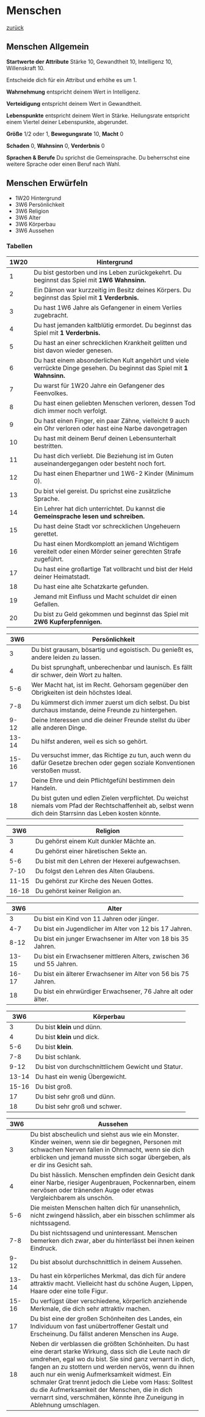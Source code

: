 # Menschen

[zurück](README.md#der-schatten-des-dämonenfürsten)

## Menschen Allgemein

**Startwerte der Attribute** Stärke 10, Gewandtheit 10, Intelligenz 10, Willenskraft 10.

Entscheide dich für ein Attribut und erhöhe es um 1. 

**Wahrnehmung** entspricht deinem Wert in Intelligenz. 

**Verteidigung** entspricht deinem Wert in Gewandtheit. 

**Lebenspunkte** entspricht deinem Wert in Stärke. Heilungsrate entspricht einem Viertel deiner Lebenspunkte, abgerundet.

**Größe** 1/2 oder 1, **Bewegungsrate** 10, **Macht** 0

**Schaden** 0, **Wahnsinn** 0, **Verderbnis** 0

**Sprachen & Berufe** Du sprichst die Gemeinsprache. Du beherrschst eine weitere Sprache oder einen Beruf nach Wahl.

## Menschen Erwürfeln

* 1W20 Hintergrund
* 3W6 Persönlichkeit
* 3W6 Religion
* 3W6 Alter
* 3W6 Körperbau
* 3W6 Aussehen

### Tabellen

| 1W20 | Hintergrund |
| --- | --- |
|  1 | Du bist gestorben und ins Leben zurückgekehrt. Du beginnst das Spiel mit **1W6 Wahnsinn.** |
|  2 | Ein Dämon war kurzzeitig im Besitz deines Körpers. Du beginnst das Spiel mit **1 Verderbnis.** |
|  3 | Du hast 1W6 Jahre als Gefangener in einem Verlies zugebracht. |
|  4 | Du hast jemanden kaltblütig ermordet. Du beginnst das Spiel mit **1 Verderbnis.** |
|  5 | Du hast an einer schrecklichen Krankheit gelitten und bist davon wieder genesen. |
|  6 | Du hast einem absonderlichen Kult angehört und viele verrückte Dinge gesehen. Du beginnst das Spiel mit **1 Wahnsinn.** |
|  7 | Du warst für 1W20 Jahre ein Gefangener des Feenvolkes. |
|  8 | Du hast einen geliebten Menschen verloren, dessen Tod dich immer noch verfolgt. |
|  9 | Du hast einen Finger, ein paar Zähne, vielleicht 9 auch ein Ohr verloren oder hast eine Narbe davongetragen |
| 10 | Du hast mit deinem Beruf deinen Lebensunterhalt bestritten. |
| 11 | Du hast dich verliebt. Die Beziehung ist im Guten auseinandergegangen oder besteht noch fort. |
| 12 | Du hast einen Ehepartner und 1W6-2 Kinder (Minimum 0). |
| 13 | Du bist viel gereist. Du sprichst eine zusätzliche Sprache. |
| 14 | Ein Lehrer hat dich unterrichtet. Du kannst die **Gemeinsprache lesen und schreiben.** |
| 15 | Du hast deine Stadt vor schrecklichen Ungeheuern gerettet. |
| 16 | Du hast einen Mordkomplott an jemand Wichtigem vereitelt oder einen Mörder seiner gerechten Strafe zugeführt. |
| 17 | Du hast eine großartige Tat vollbracht und bist der Held deiner Heimatstadt. |
| 18 | Du hast eine alte Schatzkarte gefunden. |
| 19 | Jemand mit Einfluss und Macht schuldet dir einen Gefallen. |
| 20 | Du bist zu Geld gekommen und beginnst das Spiel mit **2W6 Kupferpfennigen.** |

| 3W6 | Persönlichkeit |
| --- | --- |
|  3 | Du bist grausam, bösartig und egoistisch. Du genießt es, andere leiden zu lassen. |
|  4 | Du bist sprunghaft, unberechenbar und launisch. Es fällt dir schwer, dein Wort zu halten. |
| 5-6 | Wer Macht hat, ist im Recht. Gehorsam gegenüber den Obrigkeiten ist dein höchstes Ideal. |
| 7-8 | Du kümmerst dich immer zuerst um dich selbst. Du bist durchaus imstande, deine Freunde zu hintergehen. |
| 9-12 | Deine Interessen und die deiner Freunde stellst du über alle anderen Dinge. |
| 13-14 | Du hilfst anderen, weil es sich so gehört. |
| 15-16 | Du versuchst immer, das Richtige zu tun, auch wenn du dafür Gesetze brechen oder gegen soziale Konventionen verstoßen musst. |
| 17 | Deine Ehre und dein Pflichtgefühl bestimmen dein Handeln. |
| 18 | Du bist guten und edlen Zielen verpflichtet. Du weichst niemals vom Pfad der Rechtschaffenheit ab, selbst wenn dich dein Starrsinn das Leben kosten könnte. |


| 3W6 | Religion |
| --- | --- |
|  3 | Du gehörst einem Kult dunkler Mächte an. |
|  4 | Du gehörst einer häretischen Sekte an. |
| 5-6 | Du bist mit den Lehren der Hexerei aufgewachsen. |
| 7-10 | Du folgst den Lehren des Alten Glaubens. |
| 11-15 | Du gehörst zur Kirche des Neuen Gottes. |
| 16-18 | Du gehörst keiner Religion an. |


| 3W6 | Alter |
| --- | --- |
|  3 | Du bist ein Kind von 11 Jahren oder jünger. |
| 4-7 | Du bist ein Jugendlicher im Alter von 12 bis 17 Jahren. |
| 8-12 | Du bist ein junger Erwachsener im Alter von 18 bis 35 Jahren. |
| 13-15 | Du bist ein Erwachsener mittleren Alters, zwischen 36 und 55 Jahren. |
| 16-17 | Du bist ein älterer Erwachsener im Alter von 56 bis 75 Jahren. |
| 18 | Du bist ein ehrwürdiger Erwachsener, 76 Jahre alt oder älter. |


| 3W6 | Körperbau |
| --- | --- |
|  3 | Du bist **klein** und dünn. |
|  4 | Du bist **klein** und dick. |
| 5-6 | Du bist **klein**. |
| 7-8 | Du bist schlank. |
| 9-12 | Du bist von durchschnittlichem Gewicht und Statur. |
| 13-14 | Du hast ein wenig Übergewicht. |
| 15-16 | Du bist groß. |
| 17 | Du bist sehr groß und dünn. |
| 18 | Du bist sehr groß und schwer. |


| 3W6 | Aussehen |
| --- | --- |
|  3 | Du bist abscheulich und siehst aus wie ein Monster. Kinder weinen, wenn sie dir begegnen, Personen mit schwachen Nerven fallen in Ohnmacht, wenn sie dich erblicken und jemand musste sich sogar übergeben, als er dir ins Gesicht sah. |
|  4 | Du bist hässlich. Menschen empfinden dein Gesicht dank einer Narbe, riesiger Augenbrauen, Pockennarben, einem nervösen oder tränenden Auge oder etwas Vergleichbarem als unschön. |
| 5-6 | Die meisten Menschen halten dich für unansehnlich, nicht zwingend hässlich, aber ein bisschen schlimmer als nichtssagend. |
| 7-8 | Du bist nichtssagend und uninteressant. Menschen bemerken dich zwar, aber du hinterlässt bei ihnen keinen Eindruck. |
| 9-12 | Du bist absolut durchschnittlich in deinem Aussehen. |
| 13-14 | Du hast ein körperliches Merkmal, das dich für andere attraktiv macht. Vielleicht hast du schöne Augen, Lippen, Haare oder eine tolle Figur. |
| 15-16 | Du verfügst über verschiedene, körperlich anziehende Merkmale, die dich sehr attraktiv machen. |
| 17 | Du bist eine der großen Schönheiten des Landes, ein Individuum von fast unübertroffener Gestalt und Erscheinung. Du fällst anderen Menschen ins Auge. |
| 18 | Neben dir verblassen die größten Schönheiten. Du hast eine derart starke Wirkung, dass sich die Leute nach dir umdrehen, egal wo du bist. Sie sind ganz vernarrt in dich, fangen an zu stottern und werden nervös, wenn du ihnen auch nur ein wenig Aufmerksamkeit widmest. Ein schmaler Grat trennt jedoch die Liebe vom Hass: Solltest du die Aufmerksamkeit der Menschen, die in dich vernarrt sind, verschmähen, könnte ihre Zuneigung in Ablehnung umschlagen. |
